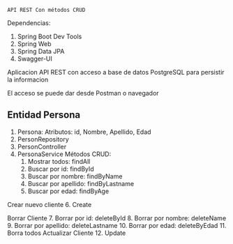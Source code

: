     API REST Con métodos CRUD
Dependencias:
1. Spring Boot Dev Tools
2. Spring Web
3. Spring Data JPA
4. Swagger-UI

Aplicacion API REST con acceso a base de datos PostgreSQL para persistir la informacion

El acceso se puede dar desde Postman o navegador

## Entidad Persona
1. Persona:
Atributos:
id,
Nombre,
Apellido,
Edad
2. PersonRepository
3. PersonController
4. PersonaService
    Métodos CRUD:
   1. Mostrar todos: findAll
   2. Buscar por id: findById
   3. Buscar por nombre: findByName
   4. Buscar por apellido: findByLastname
   5. Buscar por edad: findByAge
 
 Crear nuevo cliente
    6. Create

 Borrar Cliente
   7. Borrar por id: deleteById
   8. Borrar por nombre: deleteName
   9. Borrar por apellido: deleteLastname
   10. Borrar por edad: deleteByEdad
   11. Borra todos
   Actualizar Cliente
   12. Update
